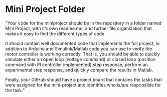 # Mini Project Folder

"Your code for the miniproject should be in the repository in a folder named Mini Project, with it’s own readme.md, and further file organization that makes it easy to find the different types of code.

It should contain well documented code that implements the full project, in addition to Arduino and Simulink/Matlab code you can use to verify the motor controller is working correctly. That is, you should be able to quickly simulate either an open loop (voltage command) or closed loop (position command with PI controller implemented) step response, perform an experimental step response, and quickly compare the results in Matlab.

Finally, your GitHub should have a project board that contains the tasks that were assigned for the mini-project and identifies who is/are responsible for the task."
